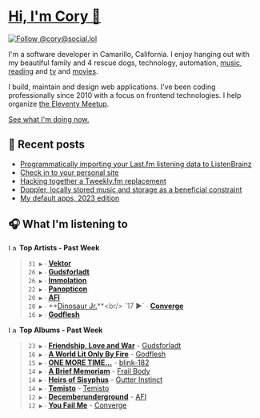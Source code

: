 # [Hi, I'm Cory 👋](https://coryd.dev)

[![Follow @cory@social.lol](https://img.shields.io/mastodon/follow/109606224363698309?domain=https%3A%2F%2Fsocial.lol&style=for-the-badge&logo=Mastodon&logoColor=white&labelColor=6364FF)](https://social.lol/@cory)

I'm a software developer in Camarillo, California. I enjoy hanging out with my beautiful family and 4 rescue dogs, technology, automation, [music](https://last.fm/user/coryd_), [reading](https://app.thestorygraph.com/profile/coryd) and [tv](https://trakt.tv/users/cdransf) and [movies](https://trakt.tv/users/cdransf).

I build, maintain and design web applications. I've been coding professionally since 2010 with a focus on frontend technologies. I help organize [the Eleventy Meetup](https://11tymeetup.dev/).

[See what I'm doing now.](https://coryd.dev/now)

## 📝 Recent posts

<!-- BLOGPOSTS:START -->
- [Programmatically importing your Last.fm listening data to ListenBrainz](https://coryd.dev/posts/2023/programmatically-importing-your-lastfm-listening-data-to-listenbrainz/)
- [Check in to your personal site](https://coryd.dev/posts/2023/check-in-to-your-personal-site/)
- [Hacking together a Tweekly.fm replacement](https://coryd.dev/posts/2023/hacking-together-a-tweeklyfm-repalcement/)
- [Doppler, locally stored music and storage as a beneficial constraint](https://coryd.dev/posts/2023/locally-stored-music-and-storage-as-a-meaningful-constraint/)
- [My default apps, 2023 edition](https://coryd.dev/posts/2023/default-apps-2023/)
<!-- BLOGPOSTS:END -->

## 🎧 What I'm listening to

<!--START_LASTFM_ARTISTS:{"period": "7day", "rows": 8}-->
<a href="https://last.fm" target="_blank"><img src="https://user-images.githubusercontent.com/17434202/215290617-e793598d-d7c9-428f-9975-156db1ba89cc.svg" alt="Last.fm Logo" width="18" height="13"/></a> **Top Artists - Past Week**

> `31 ▶️` ∙ **[Vektor](https://www.last.fm/music/Vektor)**<br/>
> `26 ▶️` ∙ **[Gudsforladt](https://www.last.fm/music/Gudsforladt)**<br/>
> `26 ▶️` ∙ **[Immolation](https://www.last.fm/music/Immolation)**<br/>
> `22 ▶️` ∙ **[Panopticon](https://www.last.fm/music/Panopticon)**<br/>
> `20 ▶️` ∙ **[AFI](https://www.last.fm/music/AFI)**<br/>
> `20 ▶️` ∙ **[Dinosaur Jr.](https://www.last.fm/music/Dinosaur+Jr.)**<br/>
> `17 ▶️` ∙ **[Converge](https://www.last.fm/music/Converge)**<br/>
> `16 ▶️` ∙ **[Godflesh](https://www.last.fm/music/Godflesh)**<br/>
<!--END_LASTFM_ARTISTS-->

<!--START_LASTFM_ALBUMS:{"period": "7day", "rows": 8}-->
<a href="https://last.fm" target="_blank"><img src="https://user-images.githubusercontent.com/17434202/215290617-e793598d-d7c9-428f-9975-156db1ba89cc.svg" alt="Last.fm Logo" width="18" height="13"/></a> **Top Albums - Past Week**

> `23 ▶️` ∙ **[Friendship, Love and War](https://www.last.fm/music/Gudsforladt/Friendship,+Love+and+War)** - [Gudsforladt](https://www.last.fm/music/Gudsforladt)<br/>
> `16 ▶️` ∙ **[A World Lit Only By Fire](https://www.last.fm/music/Godflesh/A+World+Lit+Only+By+Fire)** - [Godflesh](https://www.last.fm/music/Godflesh)<br/>
> `15 ▶️` ∙ **[ONE MORE TIME...](https://www.last.fm/music/blink-182/ONE+MORE+TIME...)** - [blink-182](https://www.last.fm/music/blink-182)<br/>
> `14 ▶️` ∙ **[A Brief Memoriam](https://www.last.fm/music/Frail+Body/A+Brief+Memoriam)** - [Frail Body](https://www.last.fm/music/Frail+Body)<br/>
> `14 ▶️` ∙ **[Heirs of Sisyphus](https://www.last.fm/music/Gutter+Instinct/Heirs+of+Sisyphus)** - [Gutter Instinct](https://www.last.fm/music/Gutter+Instinct)<br/>
> `14 ▶️` ∙ **[Temisto](https://www.last.fm/music/Temisto/Temisto)** - [Temisto](https://www.last.fm/music/Temisto)<br/>
> `12 ▶️` ∙ **[Decemberunderground](https://www.last.fm/music/AFI/Decemberunderground)** - [AFI](https://www.last.fm/music/AFI)<br/>
> `12 ▶️` ∙ **[You Fail Me](https://www.last.fm/music/Converge/You+Fail+Me)** - [Converge](https://www.last.fm/music/Converge)<br/>
<!--END_LASTFM_ALBUMS-->
